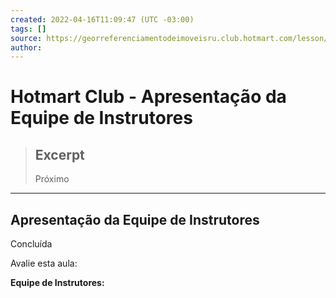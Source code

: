 ```yaml
---
created: 2022-04-16T11:09:47 (UTC -03:00)
tags: []
source: https://georreferenciamentodeimoveisru.club.hotmart.com/lesson/97BGgGJaOp/apresentacao-da-equipe-de-instrutores
author: 
---
```


# Hotmart Club - Apresentação da Equipe de Instrutores

> ## Excerpt
> Próximo

---
## Apresentação da Equipe de Instrutores

Concluída

Avalie esta aula:

**Equipe de Instrutores:**
